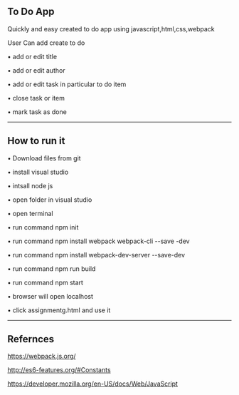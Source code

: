 To Do App
----------------------
Quickly and easy created to do app using javascript,html,css,webpack

User Can add create to do 

•	add or edit title  

•	add or edit author

•	add or edit task in particular to do item 

•	close task or item

•	mark task as done



----------------------
How to run it 
---------------------
•	Download files from git 

•	install visual studio

•	intsall node js

•	open folder in visual studio

•	open terminal 

•	run command npm init

•	run command npm install webpack webpack-cli --save -dev

•	run command npm install webpack-dev-server --save-dev

•	run command npm run build

•	run command npm start

•	browser will open localhost 

•	click assignmentg.html and use it 

---------------------
Refernces
---------------------
https://webpack.js.org/

http://es6-features.org/#Constants

https://developer.mozilla.org/en-US/docs/Web/JavaScript





